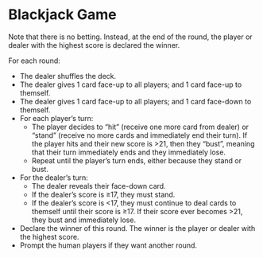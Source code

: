 # Blackjack Game

Note that there is no betting. Instead, at the end of the round, the player or dealer with the highest score is declared the winner.  

For each round:
- The dealer shuffles the deck.
- The dealer gives 1 card face-up to all players; and 1 card face-up to themself.
- The dealer gives 1 card face-up to all players; and 1 card face-down to themself.
- For each player’s turn:
    - The player decides to “hit” (receive one more card from dealer) or “stand” (receive no more cards and immediately end their turn). If the player hits and their new score is >21, then they “bust”, meaning that their turn immediately ends and they immediately lose.
    - Repeat until the player’s turn ends, either because they stand or bust.
- For the dealer’s turn:
    - The dealer reveals their face-down card.
    - If the dealer’s score is ≥17, they must stand.
    - If the dealer’s score is <17, they must continue to deal cards to themself until their score is ≥17. If their score ever becomes >21, they bust and immediately lose.
- Declare the winner of this round. The winner is the player or dealer with the highest score.
- Prompt the human players if they want another round.